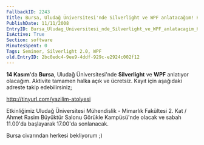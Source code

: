 ```yaml
---
FallbackID: 2243
Title: Bursa, Uludağ Üniversitesi'nde Silverlight ve WPF anlatacağım! Herkes davetli!
PublishDate: 11/11/2008
EntryID: Bursa_Uludag_Universitesi_nde_Silverlight_ve_WPF_anlatacagim_Herkes_davetli
IsActive: True
Section: software
MinutesSpent: 0
Tags: Seminer, Silverlight 2.0, WPF
old.EntryID: 2bc0edc4-9ee9-4ddf-929c-e2924c002f12
---
```

**14 Kasım**'da **Bursa**, Uludağ Üniversitesi'nde **Silverlight** ve
**WPF** anlatıyor olacağım. Aktivite tamamen halka açık ve ücretsiz.
Kayıt için aşağıdaki adreste takip edebilirsiniz;

<http://tinyurl.com/yazilim-atolyesi>

Etkinliğimiz Uludağ Üniversitesi Mühendislik - Mimarlık Fakültesi 2. Kat
/ Ahmet Rasim Büyüktür Salonu Görükle Kampüsü'nde olacak ve sabah
11.00'da başlayarak 17.00'da sonlanacak.

Bursa civarından herkesi bekliyorum ;)


